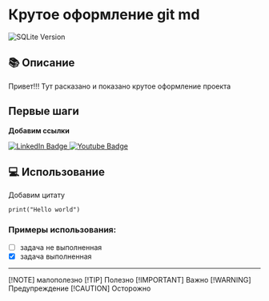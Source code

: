# Крутое оформление git md

![SQLite Version](https://pic.rutubelist.ru/video/7f/cd/7fcd342ffa879d9f2de13378c389363b.jpg)


## 📚 Описание

Привет!!! Тут расказано и показано крутое оформление проекта 

##  Первые шаги

**Добавим ссылки**

<div id="badges">
  <a href="your-linkedin-URL">
    <img src="https://img.shields.io/badge/LinkedIn-blue?style=for-the-badge&logo=linkedin&logoColor=white" alt="LinkedIn Badge"/>
  </a>
  <a href="your-youtube-URL">
    <img src="https://img.shields.io/badge/YouTube-red?style=for-the-badge&logo=youtube&logoColor=white" alt="Youtube Badge"/>
  </a>
</div>


## 💻 Использование

Добавим цитату

```
print("Hello world")
```

### Примеры использования:

- [ ] задача не выполненная
- [x] задача выполненная

-----------------------------

[!NOTE]
малополезно
[!TIP]
Полезно
[!IMPORTANT]
Важно
[!WARNING]
Предупреждение
[!CAUTION]
Осторожно
